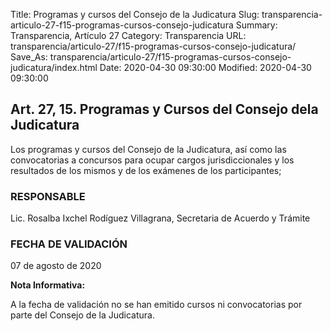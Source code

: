 Title: Programas y cursos del Consejo de la Judicatura
Slug: transparencia-articulo-27-f15-programas-cursos-consejo-judicatura
Summary: Transparencia, Artículo 27
Category: Transparencia
URL: transparencia/articulo-27/f15-programas-cursos-consejo-judicatura/
Save_As: transparencia/articulo-27/f15-programas-cursos-consejo-judicatura/index.html
Date: 2020-04-30 09:30:00
Modified: 2020-04-30 09:30:00


## Art. 27, 15. Programas y Cursos del Consejo dela Judicatura

Los programas y cursos del Consejo de la Judicatura, así como las convocatorias a concursos para ocupar cargos jurisdiccionales y los resultados de los mismos y de los exámenes de los participantes;

### RESPONSABLE

Lic. Rosalba Ixchel Rodíguez Villagrana, Secretaria de Acuerdo y Trámite

### FECHA DE VALIDACIÓN

07 de agosto de 2020

**Nota Informativa:**

A la fecha de validación no se han emitido cursos ni convocatorias por parte del Consejo de la Judicatura.


